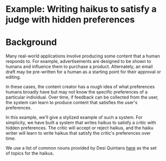 # Example: Writing haikus to satisfy a judge with hidden preferences

# Background

Many real-world applications involve producing some content that a human responds to. For example, advertisements are designed to be shown to humans and influence them to purchase a product. Alternately, an email draft may be pre-written for a human as a starting point for their approval or editing.

In these cases, the content creator has a rough idea of what preferences humans broadly have but may not know the specific preferences of a particular individual.
Over time, if feedback can be collected from the user, the system can learn to produce content that satisfies the user's preferences.

In this example, we'll give a stylized example of such a system. For simplicity,
we have built a system that writes haikus to satisfy a critic with hidden preferences.
The critic will accept or reject haikus, and the haiku writer will learn to write haikus that satisfy the critic's preferences over time.

We use a list of common nouns provided by Desi Quintans [here](https://www.desiquintans.com/nounlist) as the set of topics for the haikus.
